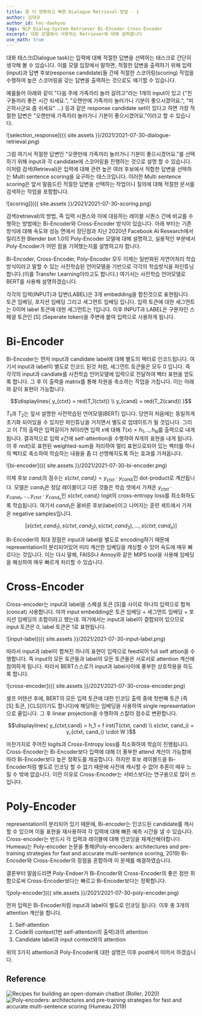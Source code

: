 ```yaml
---
title: 좀 더 정확하고 빠른 Dialogue Retrieval 방법 - 1
author: 김대규
author_id: hnc-daekyoo
tags: NLP Dialog-System Retriever Bi-Encoder Cross-Encoder
excerpt: 대화 모델에서 사용하는 Retriever에 대해 살펴봅니다
use_math: true
---
```


대화 태스크(Dialogue task)는 입력에 대해 적절한 답변을 선택하는 태스크로 간단히 생각해 볼 수 있습니다. 이를 모델 입장에서 말하면, 적절한 답변을 출력하기 위해 입력(input)과 답변 후보(response candidate)들 간에 적절한 스코어링(scoring) 작업을 수행하여 높은 스코어링을 갖는 답변을 출력하는 것으로도 얘기할 수 있습니다.

예를들어 아래와 같이 "다음 주에 가족끼리 놀러 갈려고"라는 1개의 input이 있고 {"친구들끼리 좋은 시간 되세요.", "오랜만에 가족끼리 놀러가니 기분이 좋으시겠어요.", "피곤하시군요 좀 쉬세요" ...} 등과 같은 response candidate set이 있다고 하면 가장 적절한 답변은 "오랜만에 가족끼리 놀러가니 기분이 좋으시겠어요."이라고 할 수 있습니다.

![selection_response]({{ site.assets }}/2021/2021-07-30-dialogue-retrieval.png)


그럼 여기서 적절한 답변인 "오랜만에 가족끼리 놀러가니 기분이 좋으시겠어요."를 선택하기 위해 input과 각 candidate에 스코어링을 진행하는 것으로 설명 할 수 있습니다.
이처럼 검색(Retrieval)은 입력에 대해 관련 높은 여러 후보에서 적합한 답변을 선택하는 Multi sentence scoring을 요구하는 태스크입니다. 이러한 Multi sentence scoring은 앞서 말씀드린 적절한 답변을 선택하는 작업이나 질의에 대해 적절한 문서를 검색하는 작업을 포함합니다.

![scoring]]({{ site.assets }}/2021/2021-07-30-scoring.png)

검색(retrieval)의 방법, 즉 입력 시퀀스와 이에 대응하는 레이블 시퀀스 간에 비교를 수행하는 방법에는 Bi-Encoder와 Cross-Encoder 방식이 있습니다. 아래 부터는 기존 방식에 대해 속도와 성능 면에서 장단점과 지난 2020년 Facebook AI Research에서 릴리즈한 Blender bot 1.0의 Poly-Encoder 모델에 대해 설명하고, 실용적인 부분에서 Poly-Encoder가 어떤 점을 기여했는지를 설명하고자 합니다.

Bi-Encoder, Cross-Encoder, Poly-Encoder 모두 이제는 일반화된 자연어처리 학습 방식이라고 말할 수 있는 사전학습된 언어모델을 기반으로 각각의 학습방식을 파인튜닝합니다.(이를 Transfer Learning이라고도 합니다.) 여기서는 사전학습 언어모델로 BERT를 사용해 설명하겠습니다.

각각의 입력(INPUT)과 답변(LABEL)은 3개 embedding을 합친것으로 표현됩니다. 토큰 임베딩, 포지션 임베딩 그리고 세그먼트 임베딩 입니다. 입력 토큰에 대한 세그먼트는 0이며 label 토큰에 대한 세그먼트는 1입니다. 이후 INPUT과 LABEL은 구분자인 스페셜 토큰인 [S] (Seperate token)을 주변에 붙여 입력으로 사용하게 됩니다.

# Bi-Encoder

Bi-Encoder는 먼저 input과 candidate label에 대해 별도의 벡터로 인코드됩니다. 여기서 input과 label이 별도로 인코드 된것 처럼, 세그먼트 토큰들은 모두 0 입니다. 즉 각각의 input과 candiate를 사전학습 언어모델에 입력으로 전달하여 벡터 표현을 얻도록 합니다. 그 후 이 출력을 matrix를 통해 차원을 축소하는 작업을 거칩니다. 이는 아래와 같이 표현이 가능합니다.

$$\displaylines{
  y_{ctxt} = red(T_1(ctxt)) \\
  y_{cand} = red(T_2(cand))
}$$

$T_1$과 $T_2$는 앞서 설명한 사전학습된 언어모델(BERT) 입니다. 당연히 처음에는 동일하게 초기화 되어있을 수 있지만 파인튜닝을 거치면서 별도로 업데이트가 될 것입니다. 그리고 이 $T$의 출력은 입력길이가 $N$이라면 입력 $x$에 대해 $T(x) = h_1, .., h_N$를 출력으로 내게 됩니다. 결과적으로 입력 $x$간에 self-attention을 수행하여 $N$개의 표현을 내게 됩니다. 이 후 $red()$로 표현된 weighted-sum을 처리하여 멀티 표현으로되어 있는 벡터를 하나의 벡터로 축소하여 학습하는 내용을 좀 더 선명해지도록 하는 효과를 가져옵니다.

![bi-encoder]({{ site.assets }}/2021/2021-07-30-bi-encoder.png)

이제 후보 $cand_i$의 점수는 $s(ctxt, cand_i) = y_{ctxt} \cdot y_{cand_i}$인 dot-product로 계산됩니다. 모델은 $cand_1$은 정답 레이블이고 다른 것들은 학습 셋에서 가져온 $y_{ctxt} \cdot y_{cand_1} , ..., y_{ctxt} \cdot y_{cand_n}$인 $s(ctxt, cand_i)$ logit의 cross-entropy loss를 최소화하도록 학습됩니다. 여기서 $cand_1$은 올바른 후보(label)이고 나머지는 훈련 세트에서 가져온 negative samples입니다.

$$[s(ctxt, cand_1), s(ctxt, cand_2), s(ctxt, cand_3), \dots, s(ctxt, cand_n)]$$

Bi-Encoder의 최대 장점은 input과 label을 별도로 encoding하기 때문에 representation이 분리되어있어 미리 계산한 임베딩을 캐싱할 수 있어 속도에 매우 빠르다는 것입니다. 이는 다시 말해, FAISS나 Annoy와 같은 MIPS tool을 사용해 임베딩을 해싱하여 매우 빠르게 처리할 수 있습니다.

# Cross-Encoder

Cross-encoder는 input과 label을 스페셜 토큰 [S]를 사이로 하나의 입력으로 합쳐(concat) 사용합니다. 아까 input embedding은 토큰 임베딩 + 세그먼트 임베딩 + 포지션 임베딩의 조합이라고 했는데. 여기에서는 input과 label이 결합되어 있으므로 input 토큰은 0, label 토큰은 1로 표현됩니다.

![input-label]({{ site.assets }}/2021/2021-07-30-input-label.png)

따라서 input과 label이 합쳐진 하나의 표현이 입력으로 feed되어 full self attion을 수행합니다. 즉  input의 모든 토큰들과 label의 모든 토큰들은 서로서로 attention 계산에 참여하게 됩니다. 따라서 BERT스스로가 input과 label사이에 풍부한 상호작용을 하도록 합니다.

![cross-encoder]({{ site.assets }}/2021/2021-07-30-cross-encoder.png)

셀프 어텐션 후에, BERT의 모든 입력 토큰에 대한 인코딩 출력 중에 첫번째 토큰 (즉 [S] 토큰, [CLS]이기도 합니다)에 해당하는 임베딩을 사용하여 single representation으로 줄입니다. 그 후 linear projection을 수행하여 스칼라 점수로 변환합니다.

$$\displaylines{
  y_{ctxt,cand} = h_1 = f irst(T(ctxt, cand) \\
  s(ctxt, cand_i) = y_{ctxt, cand_i} \cdot W
}$$

마찬가지로 주어진 logits과 Cross-Entropy loss를 최소화하여 학습이 진행됩니다. Cross-Encoder는 Bi-Encoder보다 입력에 대해 더 풍부한 attend 계산이 가능함에 따라 Bi-Encoder보다 높은 정확도를 제공합니다. 하지만 후보 레이블드을  Bi-Encoder처럼 별도로 인코딩 할 수 없기 때문에 사전에 캐시할 수 없어 추론이 매우 느릴 수 밖에 없습니다. 이런 이유로 Cross-Encoder는 서비스보다는 연구용으로 많이 쓰입니다.

# Poly-Encoder

representation이 분리되어 있기 때문에, Bi-encoder는 인코드된 candidate를 캐시할 수 있으며 이들 표현을 재사용하여 각 입력에 대해 빠른 예측 시간을 낼 수 있습니다. Cross-encoder는 반드시 각 입력과 레이블에 대해 인코딩을 재계산해야합니다. Humeau는 Poly-encoder 논문을 통해(Poly-encoders: architectures and pre-training strategies for fast and accurate multi-sentence scoring, 2019) Bi-Encoder와 Cross-Encoder의 장점을 혼합하여 이 문제를 해결하였습니다.

결론부터 말씀드리면 Poly-Endoer가 Bi-Encoder와 Cross-Encoder의 좋은 점만 취함으로써 Cross-Encoder보다는 빠르고 Bi-Encoder보다는 정확합니다.

![poly-encoder]({{ site.assets }}/2021/2021-07-30-poly-encoder.png)

먼저 입력은 Bi-Encoder처럼 input과 label이 별도로 인코딩 됩니다.
이후 총 3개의 attention 계산을 합니다.

1. Self-attention
2. Code와 context(1번 self-attention의 출력)과의 attention
3. Candidate label과 input context와의 attention

위의 3가지 attention과 Poly-Encoder에 대한 설명은 이후 post에서 이어서 하겠습니다.

## Reference
![Recipes for building an open-domain chatbot (Roller, 2020)](https://arxiv.org/abs/2004.13637)
![Poly-encoders: architectures and pre-training strategies for fast and accurate multi-sentence scoring (Humeau 2019)](https://arxiv.org/abs/1905.01969)